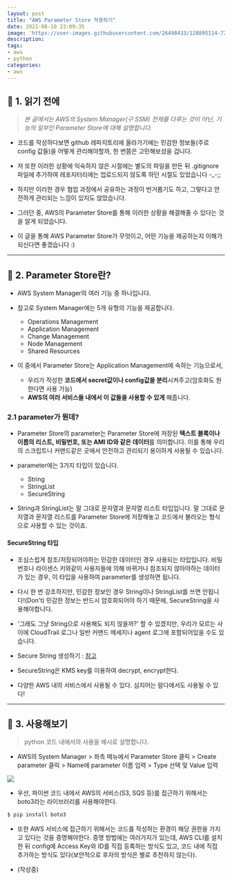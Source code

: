 ```yaml
---
layout: post
title: "AWS Parameter Store 적용하기"
date: 2021-08-10 23:09:35
image: 'https://user-images.githubusercontent.com/26498433/128895114-720e4bb7-e2af-49d0-9815-1b2ec447d119.png'
description:
tags:
- aws
- python
categories:
- aws
---
```

## 📌 1. 읽기 전에
> <cite>본 글에서는 AWS의 System Manager(구 SSM) 전체를 다루는 것이 아닌, 기능의 일부인 Parameter Store에 대해 설명합니다.</cite>

- 코드를 작성하다보면 github 레파지토리에 올라가기에는 민감한 정보들(주로 config 값들)을 어떻게 관리해야할까, 한 번쯤은 고민해보셨을 겁니다. 
  
- 저 또한 이러한 상황에 익숙하지 않은 시절에는 별도의 파일을 만든 뒤 .gitignore 파일에 추가하여 레포지터리에는 업로드되지 않도록 하던 시절도 있었습니다 -_-;;

- 하지만 이러한 경우 협업 과정에서 공유하는 과정이 번거롭기도 하고, 그렇다고 안전하게 관리되는 느낌이 있지도 않았습니다.

- 그러던 중, AWS의 Parameter Store를 통해 이러한 상황을 해결해줄 수 있다는 것을 알게 되었습니다.

- 이 글을 통해 AWS Parameter Store가 무엇이고, 어떤 기능을 제공하는지 이해가 되신다면 좋겠습니다 :)

***

## 📌 2. Parameter Store란?
- AWS System Manager의 여러 기능 중 하나입니다.

- 참고로 System Manager에는 5개 유형의 기능을 제공합니다.
  - Operations Management
  - Application Management
  - Change Management
  - Node Management
  - Shared Resources


- 이 중에서 Parameter Store는 Application Management에 속하는 기능으로서,
    - 우리가 작성한 **코드에서 secret값이나 config값을 분리**시켜주고(암호화도 원한다면 사용 가능)
    - **AWS의 여러 서비스들 내에서 이 값들을 사용할 수 있게** 해줍니다.


### 2.1 parameter가 뭔데?
- Parameter Store의 parameter는 Parameter Store에 저장된 **텍스트 블록이나 이름의 리스트, 비밀번호, 또는 AMI ID와 같은 데이터**를 의미합니다. 이를 통해 우리의 스크립트나 커맨드같은 곳에서 안전하고 관리되기 용이하게 사용될 수 있습니다.

- parameter에는 3가지 타입이 있습니다.
    - String
    - StringList
    - SecureString
  
- String과 StringList는 말 그대로 문자열과 문자열 리스트 타입입니다. 말 그대로 문자열과 문자열 리스트를 Parameter Store에 저장해놓고 코드에서 불러오는 형식으로 사용할 수 있는 것이죠.

#### SecureString 타입
- 조심스럽게 참조/저장되어야하는 민감한 데이터인 경우 사용되는 타입입니다. 비밀번호나 라이센스 키와같이 사용자들에 의해 바뀌거나 참조되지 않아야하는 데이터가 있는 경우, 이 타입을 사용하여 parameter를 생성하면 됩니다.

- 다시 한 번 강조하지만, 민감한 정보인 경우 String이나 StringList를 쓰면 안됩니다!(Don't) 민감한 정보는 반드시 암호화되어야 하기 때문에, SecureString을 사용해야합니다.

- '그래도 그냥 String으로 사용해도 되지 않을까?' 할 수 있겠지만, 우리가 모르는 사이에 CloudTrail 로그나 일반 커맨드 메세지나 agent 로그에 포함되어있을 수도 있습니다.

- Secure String 생성하기 : [참고](https://docs.aws.amazon.com/systems-manager/latest/userguide/param-create-cli.html#param-create-cli-securestring)

- SecureString은 KMS key를 이용하여 decrypt, encrypt한다.

- 다양한 AWS 내의 서비스에서 사용될 수 있다. 심지어는 람다에서도 사용될 수 있다!

***

## 📌 3. 사용해보기
> python 코드 내에서의 사용을 예시로 설명합니다.

- AWS의 System Manager > 좌측 메뉴에서 Parameter Store 클릭 > Create parameter 클릭 > Name에 parameter 이름 입력 > Type 선택 및 Value 입력 

<img src="https://user-images.githubusercontent.com/26498433/128894733-879fc535-bf62-4849-ba21-151848a98023.png" />

- 우선, 파이썬 코드 내에서 AWS의 서비스(S3, SQS 등)를 접근하기 위해서는 boto3라는 라이브러리를 사용해야한다.
```bash
$ pip install boto3
```

- 또한 AWS 서비스에 접근하기 위해서는 코드를 작성하는 환경이 해당 권한을 가지고 있다는 것을 증명해야한다. 증명 방법에는 여러가지가 있는데, AWS CLI를 설치한 뒤 config에 Access Key와 ID를 직접 등록하는 방식도 있고, 코드 내에 직접 추가하는 방식도 있다(보안적으로 후자의 방식은 별로 추천하지 않는다).

- (작성중)
